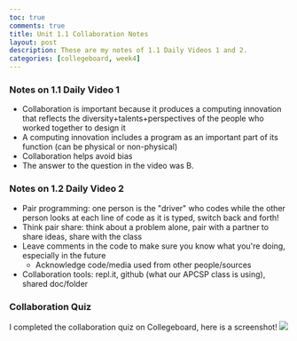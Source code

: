 ```yaml
---
toc: true
comments: true
title: Unit 1.1 Collaboration Notes
layout: post
description: These are my notes of 1.1 Daily Videos 1 and 2.
categories: [collegeboard, week4]
---
```


### Notes on 1.1 Daily Video 1
- Collaboration is important because it produces a computing innovation that reflects the diversity+talents+perspectives of the people who worked together to design it
- A computing innovation includes a program as an important part of its function (can be physical or non-physical)
- Collaboration helps avoid bias
- The answer to the question in the video was B.

### Notes on 1.2 Daily Video 2
- Pair programming: one person is the "driver" who codes while the other person looks at each line of code as it is typed, switch back and forth!
- Think pair share: think about a problem alone, pair with a partner to share ideas, share with the class
- Leave comments in the code to make sure you know what you're doing, especially in the future
    - Acknowledge code/media used from other people/sources
- Collaboration tools: repl.it, github (what our APCSP class is using), shared doc/folder

### Collaboration Quiz
I completed the collaboration quiz on Collegeboard, here is a screenshot!
<img src="{{site.baseurl}}/images/collaborationquiz.jpg">